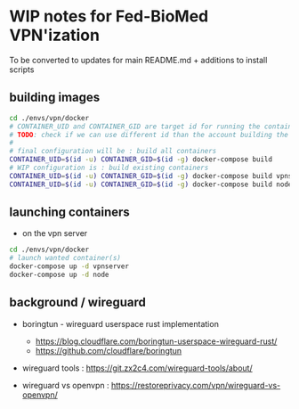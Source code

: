 # WIP notes for Fed-BioMed VPN'ization

To be converted to updates for main README.md + additions to install scripts

## building images

```bash
cd ./envs/vpn/docker
# CONTAINER_UID and CONTAINER_GID are target id for running the container
# TODO: check if we can use different id than the account building the images
#
# final configuration will be : build all containers
CONTAINER_UID=$(id -u) CONTAINER_GID=$(id -g) docker-compose build
# WIP configuration is : build existing containers
CONTAINER_UID=$(id -u) CONTAINER_GID=$(id -g) docker-compose build vpnserver
CONTAINER_UID=$(id -u) CONTAINER_GID=$(id -g) docker-compose build node
```

## launching containers

* on the vpn server
```bash
cd ./envs/vpn/docker
# launch wanted container(s)
docker-compose up -d vpnserver
docker-compose up -d node
```


## background / wireguard

* boringtun - wireguard userspace rust implementation
    - https://blog.cloudflare.com/boringtun-userspace-wireguard-rust/
    - https://github.com/cloudflare/boringtun

* wireguard tools : https://git.zx2c4.com/wireguard-tools/about/

* wireguard vs openvpn : https://restoreprivacy.com/vpn/wireguard-vs-openvpn/
